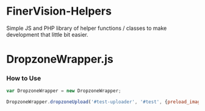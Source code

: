 # FinerVision-Helpers
Simple JS and PHP library of helper functions / classes to make development that little bit easier.

# DropzoneWrapper.js

### How to Use

```js
var DropzoneWrapper = new DropzoneWrapper;

DropzoneWrapper.dropzoneUpload('#test-uploader', '#test', {preload_images_link: 'get-uploaded-images.php', maxFiles: 3});
```